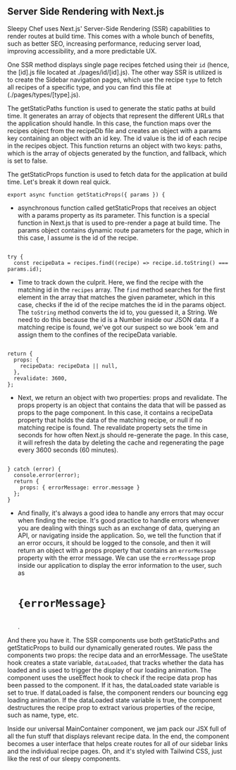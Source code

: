 ## __Server Side Rendering with Next.js__

Sleepy Chef uses Next.js' Server-Side Rendering (SSR) capabilities to render routes at build time. This comes with a whole bunch of benefits, such as better SEO, increasing performance, reducing server load, improving accessibility, and a more predictable UX.

One SSR method displays single page recipes fetched using their `id` (hence, the [id].js file located at ./pages/id/[id].js). The other way SSR is utilized is to create the Sidebar navigation pages, which use the recipe `type` to fetch all recipes of a specific type, and you can find this file at (./pages/types/[type].js).

The getStaticPaths function is used to generate the static paths at build time. It generates an array of objects that represent the different URLs that the application should handle. In this case, the function maps over the recipes object from the recipeDb file and creates an object with a params key containing an object with an id key. The id value is the id of each recipe in the recipes object. This function returns an object with two keys: paths, which is the array of objects generated by the function, and fallback, which is set to false.

The getStaticProps function is used to fetch data for the application at build time. Let's break it down real quick.

<code>export async function getStaticProps({ params }) {</code>

- asynchronous function called getStaticProps that receives an object with a params property as its parameter. This function is a special function in Next.js that is used to pre-render a page at build time. The params object contains dynamic route parameters for the page, which in this case, I assume is the id of the recipe.

<code>
try {
  const recipeData = recipes.find((recipe) => recipe.id.toString() === params.id);
</code>

- Time to track down the culprit. Here, we find the recipe with the matching id in the `recipes` array. The `find` method searches for the first element in the array that matches the given parameter, which in this case, checks if the id of the recipe matches the id in the params object. The `toString` method converts the id to, you guessed it, a String. We need to do this because the id is a Number inside our JSON data. If a matching recipe is found, we've got our suspect so we book 'em and assign them to the confines of the recipeData variable.

<code>
return {
  props: {
    recipeData: recipeData || null,
  },
  revalidate: 3600,
};
</code>

- Next, we return an object with two properties: props and revalidate. The props property is an object that contains the data that will be passed as props to the page component. In this case, it contains a recipeData property that holds the data of the matching recipe, or null if no matching recipe is found. The revalidate property sets the time in seconds for how often Next.js should re-generate the page. In this case, it will refresh the data by deleting the cache and regenerating the page every 3600 seconds (60 minutes).

<code>
} catch (error) {
  console.error(error);
  return { 
    props: { errorMessage: error.message } 
  };
}
</code>

- And finally, it's always a good idea to handle any errors that may occur when finding the recipe. It's good practice to handle errors whenever you are dealing with things such as an exchange of data, querying an API, or navigating inside the application. So, we tell the function that if an error occurs, it should be logged to the console, and then it will return an object with a props property that contains an `errorMessage` property with the error message. We can use the `errorMessage` prop inside our application to display the error information to the user, such as <code><div> <h1>{errorMessage}</h1> </div></code>.

And there you have it. The SSR components use both getStaticPaths and getStaticProps to build our dynamically generated routes. We pass the components two props: the recipe data and an errorMessage. The useState hook creates a state variable, `dataLoaded`, that tracks whether the data has loaded and is used to trigger the display of our loading animation. The component uses the useEffect hook to check if the recipe data prop has been passed to the component. If it has, the dataLoaded state variable is set to true. If dataLoaded is false, the component renders our bouncing egg loading animation. If the dataLoaded state variable is true, the component destructures the recipe prop to extract various properties of the recipe, such as name, type, etc.

Inside our universal MainContainer component, we jam pack our JSX full of all the fun stuff that displays relevant recipe data. In the end, the component becomes a user interface that helps create routes for all of our sidebar links and the individual recipe pages. Oh, and it's styled with Tailwind CSS, just like the rest of our sleepy components.